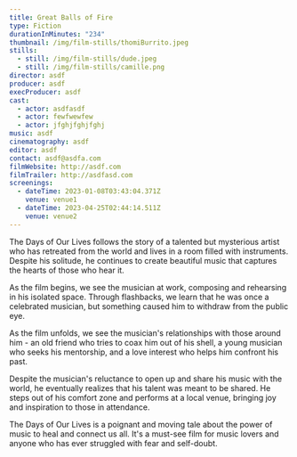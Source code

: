 ```yaml
---
title: Great Balls of Fire
type: Fiction
durationInMinutes: "234"
thumbnail: /img/film-stills/thomiBurrito.jpeg
stills:
  - still: /img/film-stills/dude.jpeg
  - still: /img/film-stills/camille.png
director: asdf
producer: asdf
execProducer: asdf
cast:
  - actor: asdfasdf
  - actor: fewfwewfew
  - actor: jfghjfghjfghj
music: asdf
cinematography: asdf
editor: asdf
contact: asdf@asdfa.com
filmWebsite: http://asdf.com
filmTrailer: http://asdfasd.com
screenings:
  - dateTime: 2023-01-08T03:43:04.371Z
    venue: venue1
  - dateTime: 2023-04-25T02:44:14.511Z
    venue: venue2
---
```

The Days of Our Lives follows the story of a talented but mysterious artist who has retreated from the world and lives in a room filled with instruments. Despite his solitude, he continues to create beautiful music that captures the hearts of those who hear it.

As the film begins, we see the musician at work, composing and rehearsing in his isolated space. Through flashbacks, we learn that he was once a celebrated musician, but something caused him to withdraw from the public eye.

As the film unfolds, we see the musician's relationships with those around him - an old friend who tries to coax him out of his shell, a young musician who seeks his mentorship, and a love interest who helps him confront his past.

Despite the musician's reluctance to open up and share his music with the world, he eventually realizes that his talent was meant to be shared. He steps out of his comfort zone and performs at a local venue, bringing joy and inspiration to those in attendance.

The Days of Our Lives is a poignant and moving tale about the power of music to heal and connect us all. It's a must-see film for music lovers and anyone who has ever struggled with fear and self-doubt.